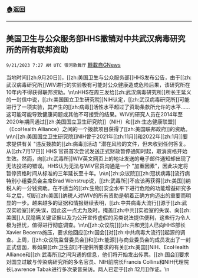 ###  [:house:返回](README.md)
---


## 美国卫生与公众服务部HHS撤销对中共武汉病毒研究所的所有联邦资助
`9/21/2023 7:27 AM UTC 银河歌舞厅` [轉載自GNews](https://gnews.org/articles/1720130)

当地时间[[zh:9月20日]]，[[zh:美国卫生与公众服务部]]HHS发布公告，由于[[zh:武汉病毒研究所]]WIV进行的实验极有可能对公众健康造成危险后果，该研究所在10年内不得获得联邦资助。\n\nHHS在周三发给[[zh:武汉病毒研究所]]所长王延义的一封信中说，[[zh:美国国立卫生研究院]]NIH认定，[[zh:武汉病毒研究所]]可能进行了一项实验，其产生的[[zh:病毒]]活性水平超过了资助条款所允许的水平......这可能可能导致健康问题或其他不可接受的结果。WIV的研究人员在2014年至2020年期间通过[[zh:美国国立卫生研究院]]（NIH）和[[zh:生态健康联盟]]（EcoHealth Alliance）之间的一个拨款项目获得了[[zh:美国联邦政府]]的资助。\n\n[[zh:美国国立卫生研究院]]NIH曾于2021年[[zh:11月]]和2022年[[zh:1月]]要求提供有关 \"违反拨款的[[zh:病毒]]活动 \"潜在风险的文件，但未收到任何答复。从[[zh:7月17日]] HHS 官员首次尝试发送正式财政暂停通知时起，取消资格开始生效。然而，向[[zh:武毒所]]WIV英文网页上的地址发送的电子邮件通知却出现了无法投递的错误。HHS认为无法与WIV官员沟通是一个 \"加重因素\"，因此决定将暂停资格时间从标准的三年延长至十年。\n\n[[zh:众议院]][[zh:冠状病毒]]流行病特别小组委员会主席Brad Wenstrup说，[[zh:武毒所]]不应该再获得[[zh:美国]]纳税人的一分钱资助。在不适当的[[zh:生物]]安全水平下进行危险的功能增益研究多年之后，切断[[zh:美国]]纳税人对WIV的所有资助是朝着正确方向迈出的重要而明显的一步。越来越多的证据和情报继续表明，[[zh:中共病毒大流行]]源于[[zh:武汉实验室]]的失误，因此这一点尤为及时。掩盖[[zh:中共]]实验室的失误、向[[zh:美国]]人民隐瞒关键证据以及为公开宣传虚假的另类说法提供便利，这些行为令人极为担忧，值得进行彻底调查。\n\n[[zh:众议院]][[zh:共和党]]人已向HHS部长Xavier Becerra施压，要求他回应[[zh:国会]]对[[zh:中共病毒大流行]]起源的调查。上周，[[zh:众议院监督委员会]]和[[zh:能源]]与商业委员会的成员发出了一封正式信函，称如果[[zh:卫生部]]不提供所要求的有关[[zh:美国]]NIH、EcoHealth Alliance和[[zh:武毒所]]之间沟通的信息，他们将开始发出传票。[[zh:国会]]要求对国立过敏与传染病研究所的多名官员、NIH前院长Francis Collins和NIH代理院长Lawrence Tabak进行多次录音采访。两人已定于[[zh:12月]]作证。\n
